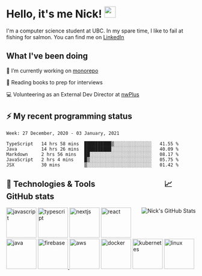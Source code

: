 
# Hello, it's me Nick! <img src="https://raw.githubusercontent.com/MartinHeinz/MartinHeinz/master/wave.gif" width="30px">

I'm a computer science student at UBC. In my spare time, I like to fail at fishing for salmon. You can find me on [LinkedIn](https://www.linkedin.com/in/nicholas-wong-a0a51510a/)

## What I've been doing
🔭 I’m currently working on [monorepo](https://github.com/nwplus/monorepo)

📖 Reading books to prep for interviews

💻 Volunteering as an External Dev Director at [nwPlus](https://www.facebook.com/nwplusubc/)

## ⚡️ My recent programming status
<!--START_SECTION:waka-->
```text
Week: 27 December, 2020 - 03 January, 2021

TypeScript   14 hrs 58 mins  ██████████▒░░░░░░░░░░░░░░   41.55 % 
Java         14 hrs 26 mins  ██████████░░░░░░░░░░░░░░░   40.09 % 
Markdown     2 hrs 56 mins   ██░░░░░░░░░░░░░░░░░░░░░░░   08.17 % 
JavaScript   2 hrs 4 mins    █▒░░░░░░░░░░░░░░░░░░░░░░░   05.75 % 
JSX          30 mins         ▒░░░░░░░░░░░░░░░░░░░░░░░░   01.42 % 
```
<!--END_SECTION:waka-->



## 🔧 Technologies & Tools &nbsp;&nbsp;&nbsp;&nbsp;&nbsp;&nbsp;&nbsp;&nbsp;&nbsp;&nbsp;&nbsp;&nbsp;&nbsp;&nbsp;&nbsp;&nbsp;&nbsp;&nbsp;&nbsp;&nbsp;&nbsp;&nbsp;&nbsp;&nbsp;&nbsp;&nbsp;&nbsp;&nbsp;&nbsp;&nbsp;&nbsp;&nbsp;&nbsp;&nbsp;&nbsp;&nbsp;📈 GitHub stats
<a href="https://github.com/kozr/kozr">
  <img align="right" src="https://github-readme-stats.vercel.app/api?username=kozr&show_icons=true&line_height=27&count_private=true&title_color=ffffff&text_color=c9cacc&icon_color=2bbc8a&bg_color=1d1f21" alt="Nick's GitHub Stats" />
</a>
<a href="https://developer.mozilla.org/en-US/docs/Web/JavaScript" target="_blank" rel="noreferrer"><img class="mb-4 mr-4 h-6 w-6 sm:h-10 sm:w-10" src="https://devicons.github.io/devicon/devicon.git/icons/javascript/javascript-original.svg" alt="javascript" width="80" height="80"></a>
<a href="https://www.typescriptlang.org/" target="_blank" rel="noreferrer"><img class="mb-4 mr-4 h-6 w-6 sm:h-10 sm:w-10" src="https://devicons.github.io/devicon/devicon.git/icons/typescript/typescript-original.svg" alt="typescript" width="80" height="80"></a>
<a href="https://nextjs.org/" target="_blank" rel="noreferrer"><img class="mb-4 mr-4 h-6 w-6 sm:h-10 sm:w-10" src="https://cdn.worldvectorlogo.com/logos/nextjs-3.svg" alt="nextjs" width="80" height="80"></a>
<a href="https://reactjs.org/" target="_blank" rel="noreferrer"><img class="mb-4 mr-4 h-6 w-6 sm:h-10 sm:w-10" src="https://devicons.github.io/devicon/devicon.git/icons/react/react-original-wordmark.svg" alt="react" width="80" height="80"></a>
<a href="https://www.java.com" target="_blank" rel="noreferrer"><img class="mb-4 mr-4 h-6 w-6 sm:h-10 sm:w-10" src="https://devicons.github.io/devicon/devicon.git/icons/java/java-original-wordmark.svg" alt="java" width="80" height="80"></a>
<a href="https://firebase.google.com/" target="_blank"> <img src="https://www.vectorlogo.zone/logos/firebase/firebase-icon.svg" alt="firebase" width="80" height="80"/> </a> 
<a href="https://aws.amazon.com" target="_blank" rel="noreferrer"><img class="mb-4 mr-4 h-6 w-6 sm:h-10 sm:w-10" src="https://www.jamroom.net/networkmarket/image/market_image/537/large/_v=cec181567613383" alt="aws" width="80" height="80"></a>
<a href="https://www.docker.com/" target="_blank" rel="noreferrer"><img class="mb-4 mr-4 h-6 w-6 sm:h-10 sm:w-10" src="https://devicons.github.io/devicon/devicon.git/icons/docker/docker-original-wordmark.svg" alt="docker" width="80" height="80"></a>
<a href="https://kubernetes.io" target="_blank" rel="noreferrer"><img class="mb-4 mr-4 h-6 w-6 sm:h-10 sm:w-10" src="https://www.vectorlogo.zone/logos/kubernetes/kubernetes-icon.svg" alt="kubernetes" width="80" height="80"></a>
<a href="https://www.linux.org/" target="_blank" rel="noreferrer"><img class="mb-4 mr-4 h-6 w-6 sm:h-10 sm:w-10" src="https://devicons.github.io/devicon/devicon.git/icons/linux/linux-original.svg" alt="linux" width="80" height="80"></a>
